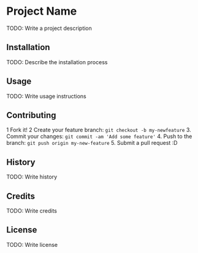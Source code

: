 # Project Name
TODO: Write a project description
## Installation
TODO: Describe the installation process
## Usage
TODO: Write usage instructions
## Contributing
1 Fork it!
2 Create your feature branch: `git checkout -b my-newfeature`
3. Commit your changes: `git commit -am 'Add some
feature'`
4. Push to the branch: `git push origin my-new-feature`
5. Submit a pull request :D
## History
TODO: Write history
## Credits
TODO: Write credits
## License
TODO: Write license